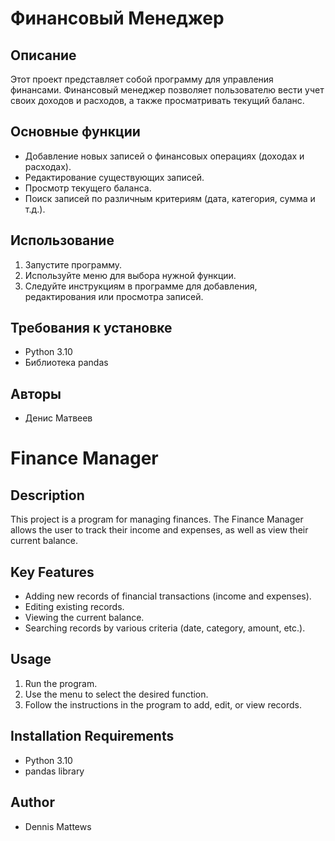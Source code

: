 # Финансовый Менеджер

## Описание

Этот проект представляет собой программу для управления финансами. Финансовый менеджер позволяет пользователю вести учет своих доходов и расходов, а также просматривать текущий баланс.

## Основные функции

- Добавление новых записей о финансовых операциях (доходах и расходах).
- Редактирование существующих записей.
- Просмотр текущего баланса.
- Поиск записей по различным критериям (дата, категория, сумма и т.д.).

## Использование

1. Запустите программу.
2. Используйте меню для выбора нужной функции.
3. Следуйте инструкциям в программе для добавления, редактирования или просмотра записей.

## Требования к установке

- Python 3.10
- Библиотека pandas

## Авторы

- Денис Матвеев


# Finance Manager

## Description

This project is a program for managing finances. The Finance Manager allows the user to track their income and expenses, as well as view their current balance.

## Key Features

- Adding new records of financial transactions (income and expenses).
- Editing existing records.
- Viewing the current balance.
- Searching records by various criteria (date, category, amount, etc.).

## Usage

1. Run the program.
2. Use the menu to select the desired function.
3. Follow the instructions in the program to add, edit, or view records.

## Installation Requirements

- Python 3.10
- pandas library

## Author

- Dennis Mattews